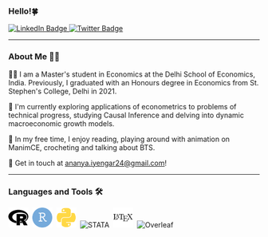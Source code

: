 ### Hello!:four_leaf_clover:

<div id="badges">
  <a href="https://www.linkedin.com/in/ananyaiyengar/">
    <img src="https://img.shields.io/badge/LinkedIn-blue?style=for-the-badge&logo=linkedin&logoColor=white" alt="LinkedIn Badge"/>
  </a>
   <a href="https://twitter.com/ananya_iyengar_">
    <img src="https://img.shields.io/badge/Twitter-blue?style=for-the-badge&logo=twitter&logoColor=white" alt="Twitter Badge"/>
  </a>
</div>

---

### About Me :woman_student:	
:woman_technologist: I am a Master's student in Economics at the Delhi School of Economics, India. Previously, I graduated with an Honours degree in Economics from St. Stephen's College, Delhi in 2021.

:flight_departure: I'm currently exploring applications of econometrics to problems of technical progress, studying Causal Inference and delving into dynamic macroeconomic growth models.

:stars: In my free time, I enjoy reading, playing around with animation on ManimCE, crocheting and talking about BTS. 

:email: Get in touch at ananya.iyengar24@gmail.com!

---

### Languages and Tools :hammer_and_wrench:
<div>
    <img src="https://github.com/devicons/devicon/blob/master/icons/r/r-plain.svg" title="R" alt="R" width="40" height="40"/>&nbsp;
    <img src="https://github.com/devicons/devicon/blob/master/icons/rstudio/rstudio-plain.svg" title="RStudio" alt="RStudio" width="40" height="40"/>&nbsp;
    <img src="https://github.com/devicons/devicon/blob/master/icons/python/python-plain.svg" title="Python" alt="Python" width="40" height="40"/>&nbsp;
    <img src="https://www.freelogovectors.net/wp-content/uploads/2019/07/stata-logo.jpg" title="STATA" alt="STATA" width="40" height="40"/>&nbsp;
    <img src="https://github.com/devicons/devicon/blob/master/icons/latex/latex-original.svg" title="LATEX" alt="LATEX" width="40" height="40"/>&nbsp;
    <img src="https://images.ctfassets.net/nrgyaltdicpt/h9dpHuVys19B1sOAWvbP6/5f8d4c6d051f63e4ba450befd56f9189/ologo_square_colour_light_bg.svg" title="Overleaf" alt="Overleaf" width="40" height="40"/>&nbsp;




  
  
</div>
